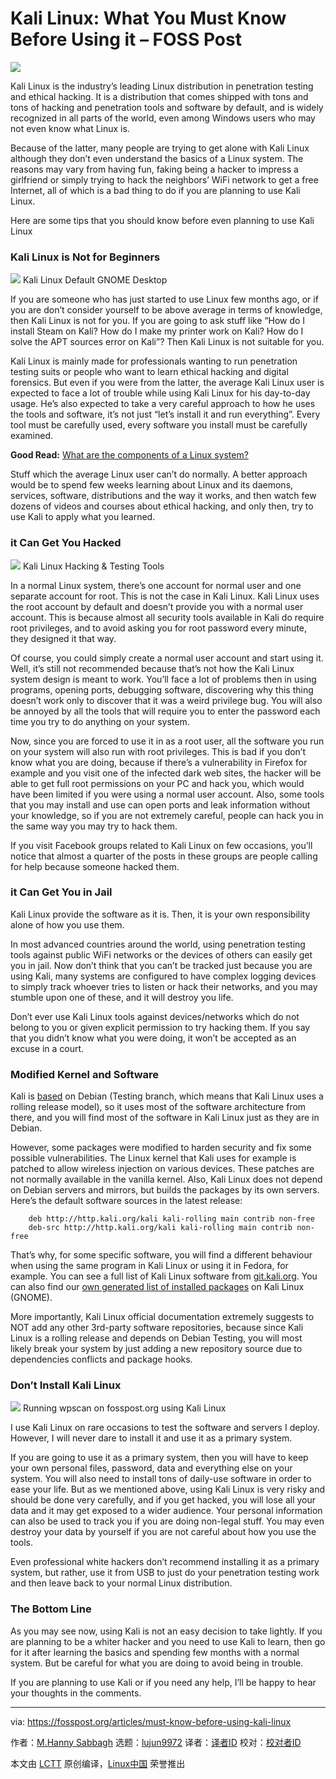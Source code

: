 Kali Linux: What You Must Know Before Using it – FOSS Post
======
![](https://i1.wp.com/fosspost.org/wp-content/uploads/2018/10/kali-linux.png?fit=1237%2C527&ssl=1)

Kali Linux is the industry’s leading Linux distribution in penetration testing and ethical hacking. It is a distribution that comes shipped with tons and tons of hacking and penetration tools and software by default, and is widely recognized in all parts of the world, even among Windows users who may not even know what Linux is.

Because of the latter, many people are trying to get alone with Kali Linux although they don’t even understand the basics of a Linux system. The reasons may vary from having fun, faking being a hacker to impress a girlfriend or simply trying to hack the neighbors’ WiFi network to get a free Internet, all of which is a bad thing to do if you are planning to use Kali Linux.

Here are some tips that you should know before even planning to use Kali Linux

### Kali Linux is Not for Beginners

![](https://i0.wp.com/fosspost.org/wp-content/uploads/2018/10/Kali-Linux-000.png?resize=850%2C478&ssl=1)
Kali Linux Default GNOME Desktop

If you are someone who has just started to use Linux few months ago, or if you are don’t consider yourself to be above average in terms of knowledge, then Kali Linux is not for you. If you are going to ask stuff like “How do I install Steam on Kali? How do I make my printer work on Kali? How do I solve the APT sources error on Kali”? Then Kali Linux is not suitable for you.

Kali Linux is mainly made for professionals wanting to run penetration testing suits or people who want to learn ethical hacking and digital forensics. But even if you were from the latter, the average Kali Linux user is expected to face a lot of trouble while using Kali Linux for his day-to-day usage. He’s also expected to take a very careful approach to how he uses the tools and software, it’s not just “let’s install it and run everything”. Every tool must be carefully used, every software you install must be carefully examined.

**Good Read:** [What are the components of a Linux system?][1]

Stuff which the average Linux user can’t do normally. A better approach would be to spend few weeks learning about Linux and its daemons, services, software, distributions and the way it works, and then watch few dozens of videos and courses about ethical hacking, and only then, try to use Kali to apply what you learned.

### it Can Get You Hacked

![](https://i0.wp.com/fosspost.org/wp-content/uploads/2018/10/Kali-Linux-001.png?resize=850%2C478&ssl=1)
Kali Linux Hacking & Testing Tools

In a normal Linux system, there’s one account for normal user and one separate account for root. This is not the case in Kali Linux. Kali Linux uses the root account by default and doesn’t provide you with a normal user account. This is because almost all security tools available in Kali do require root privileges, and to avoid asking you for root password every minute, they designed it that way.

Of course, you could simply create a normal user account and start using it. Well, it’s still not recommended because that’s not how the Kali Linux system design is meant to work. You’ll face a lot of problems then in using programs, opening ports, debugging software, discovering why this thing doesn’t work only to discover that it was a weird privilege bug. You will also be annoyed by all the tools that will require you to enter the password each time you try to do anything on your system.

Now, since you are forced to use it in as a root user, all the software you run on your system will also run with root privileges. This is bad if you don’t know what you are doing, because if there’s a vulnerability in Firefox for example and you visit one of the infected dark web sites, the hacker will be able to get full root permissions on your PC and hack you, which would have been limited if you were using a normal user account. Also, some tools that you may install and use can open ports and leak information without your knowledge, so if you are not extremely careful, people can hack you in the same way you may try to hack them.

If you visit Facebook groups related to Kali Linux on few occasions, you’ll notice that almost a quarter of the posts in these groups are people calling for help because someone hacked them.

### it Can Get You in Jail

Kali Linux provide the software as it is. Then, it is your own responsibility alone of how you use them.

In most advanced countries around the world, using penetration testing tools against public WiFi networks or the devices of others can easily get you in jail. Now don’t think that you can’t be tracked just because you are using Kali, many systems are configured to have complex logging devices to simply track whoever tries to listen or hack their networks, and you may stumble upon one of these, and it will destroy you life.

Don’t ever use Kali Linux tools against devices/networks which do not belong to you or given explicit permission to try hacking them. If you say that you didn’t know what you were doing, it won’t be accepted as an excuse in a court.

### Modified Kernel and Software

Kali is [based][2] on Debian (Testing branch, which means that Kali Linux uses a rolling release model), so it uses most of the software architecture from there, and you will find most of the software in Kali Linux just as they are in Debian.

However, some packages were modified to harden security and fix some possible vulnerabilities. The Linux kernel that Kali uses for example is patched to allow wireless injection on various devices. These patches are not normally available in the vanilla kernel. Also, Kali Linux does not depend on Debian servers and mirrors, but builds the packages by its own servers. Here’s the default software sources in the latest release:

```
    deb http://http.kali.org/kali kali-rolling main contrib non-free
    deb-src http://http.kali.org/kali kali-rolling main contrib non-free
```

That’s why, for some specific software, you will find a different behaviour when using the same program in Kali Linux or using it in Fedora, for example. You can see a full list of Kali Linux software from [git.kali.org][3]. You can also find our [own generated list of installed packages][4] on Kali Linux (GNOME).

More importantly, Kali Linux official documentation extremely suggests to NOT add any other 3rd-party software repositories, because since Kali Linux is a rolling release and depends on Debian Testing, you will most likely break your system by just adding a new repository source due to dependencies conflicts and package hooks.

### Don’t Install Kali Linux

![](https://i0.wp.com/fosspost.org/wp-content/uploads/2018/10/Kali-Linux-002.png?resize=750%2C504&ssl=1)
Running wpscan on fosspost.org using Kali Linux

I use Kali Linux on rare occasions to test the software and servers I deploy. However, I will never dare to install it and use it as a primary system.

If you are going to use it as a primary system, then you will have to keep your own personal files, password, data and everything else on your system. You will also need to install tons of daily-use software in order to ease your life. But as we mentioned above, using Kali Linux is very risky and should be done very carefully, and if you get hacked, you will lose all your data and it may get exposed to a wider audience. Your personal information can also be used to track you if you are doing non-legal stuff. You may even destroy your data by yourself if you are not careful about how you use the tools.

Even professional white hackers don’t recommend installing it as a primary system, but rather, use it from USB to just do your penetration testing work and then leave back to your normal Linux distribution.

### The Bottom Line

As you may see now, using Kali is not an easy decision to take lightly. If you are planning to be a whiter hacker and you need to use Kali to learn, then go for it after learning the basics and spending few months with a normal system. But be careful for what you are doing to avoid being in trouble.

If you are planning to use Kali or if you need any help, I’ll be happy to hear your thoughts in the comments.

--------------------------------------------------------------------------------

via: https://fosspost.org/articles/must-know-before-using-kali-linux

作者：[M.Hanny Sabbagh][a]
选题：[lujun9972][b]
译者：[译者ID](https://github.com/译者ID)
校对：[校对者ID](https://github.com/校对者ID)

本文由 [LCTT](https://github.com/LCTT/TranslateProject) 原创编译，[Linux中国](https://linux.cn/) 荣誉推出

[a]: https://fosspost.org/author/mhsabbagh
[b]: https://github.com/lujun9972
[1]: https://fosspost.org/articles/what-are-the-components-of-a-linux-distribution
[2]: https://www.kali.org/news/kali-linux-rolling-edition-2016-1/
[3]: http://git.kali.org
[4]: https://paste.ubuntu.com/p/bctSVWwpVw/
